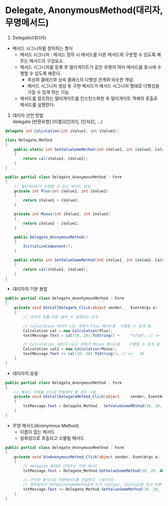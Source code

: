# Delegate, AnonymousMethod(대리자, 무명메서드)
1. Delegate(대리자)
- 메서드 시그니처를 정의하는 형식
  + 메서드 시그니처 : 메서드 정의 시 메서드를 다른 메서드와 구분할 수 있도록 해주는 메서드의 구성요소.
  + 메서드 시그니처를 등록 후 델리게이트가 같은 유형의 여러 메서드를 동시에 수행할 수 있도록 해준다.
    - 추상화 클래스와 상속 클래스의 다형성 관계와 비슷한 개념.
    - 메서드 시그니처 생성 후 구현 메서드가 메서드 시그니처 형태로 다형성을 가질 수 있게 하는 기능.
  + 메서드를 참조하는 델리게이트를 인스턴스화한 후 델리게이트 객체의 호출로 메서드를 실행한다.  
    
2. 대리자 선언 방법  
delegate [반환유형] [이름]([인자1], [인자2], ...)

```cs
delegate int Calculation(int iValue1, int iValue2);

class Delegate_Method
{
    public static int SetValueSomeMethod(int iValue1, int iValue2, Calculation cal)
    {
        return cal(iValue1, iValue2);
    }
}

public partial class Delegate_AnonymousMethod : Form
{
    // 델리게이트가 수행할 수 있는 메서드 생성
    private int Plus(int iValue1, int iValue2)
    {
        return iValue1 + iValue2;
    }

    private int Minus(int iValue1, int iValue2)
    {
        return iValue2 - iValue1;
    }

    public Delegate_AnonymousMethod()
    {
        InitializeComponent();
    }

    public static int SetValueSomeMethod(int iValue1, int iValue2, Calculation cal)
    {
        return cal(iValue1, iValue2);
    }
}
```

- 대리자의 기본 용법
```cs
public partial class Delegate_AnonhymousMethod : Form
{
    private void btnCallDelegate_Click(object sender,   EventArgs e)
    {
        // 대리자 호출 버튼 클릭 시 실행되는 로직

        // Calculation 대리자 cal 객체가 Plus 메서드를  수행할 수 있게 됨.
        Calculation cal = new Calculation(Plus);
        textMessage.Text = cal(10, 20).ToString() +     "\r\n"; // => 30

        // Calculation 대리자 cal2 객체가 Minus 메서드를    수행할 수 있게 됨
        Calculation cal2 = new Calculation(Minus);
        textMessage.Text += cal(10, 20).ToString(); // =>   10
    }
}
```  

- 대리자의 응용
```cs
public partial class Delegate_AnonymousMethod : Form
{
    // 메서드 자체를 인수로 전달해야 할 경우 사용
    private void btnCallDelegateMethod_Click(object     sender, EventArgs e)
    {
        txtMessage.Text = Delegate_Method.  SetValueSomeMEthod(10, 20, Plus).ToString();
    }
}
```  

- 무명 메서드(Anonymous Method)
  + 이름이 없는 메서드
  + 일회성으로 호출되고 소멸될 메서드
```cs
public partial class Delegate_AnonymousMeethod : Form
{
    private void btnAnonymousMethod_Click(object sender, EventArgs e)
    {
        // delegate 형태로 던져주는 무명 메서드
        txtMessage.Text = Delegate_Method.SetValueSomeMethod(10, 20, delegate(int x, int y){return x+y;}).ToString();

        // 간단한 형식으로 무명메서드를 전달한다. (람다식)
        // 컴파일러가 SetValueSomeMethod의 인자 iValue1, iValue2를 보고 반환 형태를 유추한다.
        txtMessage.Text += Delegate_Method.SetValueSomeMethod(10, 20, (x, y)=>x+y).ToSTring();
    }
}
```






